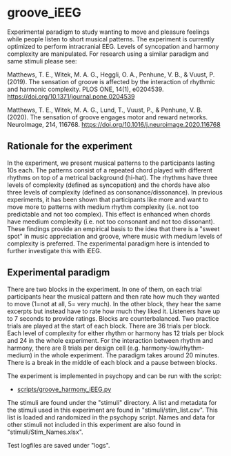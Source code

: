 # groove_iEEG

Experimental paradigm to study wanting to move and pleasure feelings while people listen to short musical patterns. The experiment is currently optimized to perform intracranial EEG. Levels of syncopation and harmony complexity are manipulated. For research using a similar paradigm and same stimuli please see:

Matthews, T. E., Witek, M. A. G., Heggli, O. A., Penhune, V. B., & Vuust, P. (2019). The sensation of groove is affected by the interaction of rhythmic and harmonic complexity. PLOS ONE, 14(1), e0204539. https://doi.org/10.1371/journal.pone.0204539

Matthews, T. E., Witek, M. A. G., Lund, T., Vuust, P., & Penhune, V. B. (2020). The sensation of groove engages motor and reward networks. NeuroImage, 214, 116768. https://doi.org/10.1016/j.neuroimage.2020.116768

## Rationale for the experiment

In the experiment, we present musical patterns to the participants lasting 10s each. The patterns consist of a repeated chord played with different rhythms on top of a metrical background (hi-hat). The rhythms have three levels of complexity (defined as syncopation) and the chords have also three levels of complexity (defined as consonance/dissonance). In previous experiments, it has been shown that participants like more and want to move more to patterns with medium rhythm complexity (i.e. not too predictable and not too complex). This effect is enhanced when chords have meedium complexity (i.e. not too consonant and not too dissonant). These findings provide an empirical basis to the idea that there is a "sweet spot" in music appreciation and groove, where music with medium levels of complexity is preferred. The experimental paradigm here is intended to further investigate this with iEEG. 

## Experimental paradigm

There are two blocks in the experiment. In one of them, on each trial participants hear the musical pattern and then rate how much they wanted to move (1=not at all, 5= very much). In the other block, they hear the same excerpts but instead have to rate how much they liked it. Listeners have up to 7 seconds to provide ratings. Blocks are counterbalanced. Two practice trials are played at the start of each block. There are 36 trials per block. Each level of complexity for either rhythm or harmony has 12 trials per block and 24 in the whole experiment. For the interaction between rhythm and harmony, there are 8 trials per design cell (e.g. harmony-low/rhythm-medium) in the whole experiment. The paradigm takes around 20 minutes. There is a break in the middle of each block and a pause between blocks.

The experiment is implemented in psychopy and can be run with the script:

- [scripts/groove_harmony_iEEG.py](https://github.com/drqm/groove_iEEG/blob/master/scripts/groove_harmony_iEEG.py)

The stimuli are found under the "stimuli" directory. A list and metadata for the stimuli used in this experiment are found in "stimuli/stim_list.csv". This list is loaded and randomized in the psychopy script. Names and data for other stimuli not included in this experiment are also found in "stimuli/Stim_Names.xlsx". 

Test logfiles are saved under "logs".

